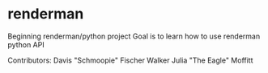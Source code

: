 # renderman
Beginning renderman/python project
Goal is to learn how to use renderman python API

Contributors:
Davis "Schmoopie" Fischer Walker
Julia "The Eagle" Moffitt
